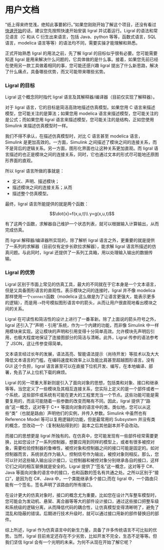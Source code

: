 # 用户文档

“纸上得来终觉浅，绝知此事要躬行。”如果您刚刚开始了解这个项目，还没有看过[快速开始](../quick-start)的话，建议您先按照快速开始安装 ligral 并试着运行。Ligral 的语法和常见语言（C 和从 C 衍生出来语言，包括 Java、python 等等，函数式语言，SQL 语言，modelica 语言等等）的语法均不同，需要实操才能理解和熟悉。

正式开始熟悉 ligral 的用法之前，先了解 ligral 的目标似乎很有必要。您可能需要知道 ligral 是用来解决什么问题的，它具体做的是什么事。接着，如果您先前已经在使用另一款工具做着相同的事，您可能还感兴趣 ligral 提出了什么新思路，解决了什么痛点，具备哪些优势，而又可能带来哪些劣势。

### Ligral 的目标

Ligral 这个概念同时指代 ligral 语言及其解释器/编译器（目前仅实现了解释器）。

对于 ligral 语言，它的目标是简洁高效地描述仿真模型。如果您用 C 语言来描述模型，您可能关注的是算法；如果您用 modelica 语言来描述模型，您可能关注的是公式；而如果您用 ligral 语言来描述模型，您可能关注的是结构，正如您使用 Simulink 来描述仿真模型时一样。

我们不得不承认，在描述仿真模型时，对比 C 语言甚至 modelica 语言，Simulink 是更加高效的。一方面，Simulink 之间描述了模块之间的连接关系，而不是背后的逻辑关系。另一方面，图形化界面也让这种关系更加直观。而 ligral 语言描述的也正是模块之间的连接关系，同时，它也通过文本的形式尽可能地还原图形界面的直观。

所以 ligral 语言所做的事就是：

- 定义、声明、描述模块；
- 描述模块之间的连接关系；从而
- 描述整个仿真模型。

最终，ligral 语言所能提供的就是两个函数：

```math
\dot{x}=f(x,u,t)\\
y=g(x,u,t)
```

有了这两个函数，求解器自己维护一个状态列表，就可以根据输入计算输出，从而完成仿真。

而 ligral 解释器/编译器所实现的，除了解析 ligral 语言之外，更重要的就是提供了一系列的求解器（目前仅有定步长欧拉求解器），能求解 ligral 语言所描述的仿真问题。与此同时，ligral 还提供了一系列工具箱，用以处理输入输出的数据传输。

### Ligral 的优势

Ligral 区别于市面上常见的仿真工具，最大的不同就在于它本身是一个文本语言，但是又具备图形语言的直观性。表示模块之间的连接时，ligral 并不像 modelica 那样使用一个`connect`函数（modelica 这么做是为了让语言更强大，能表示更多的逻辑），而是用`->`符号模拟图形语言中的箭头，从而让用户很直观地看出模块之间的关系。

Ligral 在可读性和简洁性的设计上进行了一番革新。除了上面说的箭头符号之外，ligral 还引入了“声明 - 引用”系统，作为一个内建的功能，而非像 Simulink 中一样用模块来实现。这让模块的声明和引用变得十分简单高效。允许模块先声明后引用，也极大程度地保证了连接图部分的简洁与清晰。此外，Ligral 传参的语法参考了 JSON，这让传参变得简单。

文本语言经过长年的发展，语法高亮、智能语法提示（尚待开发）等技术以及大大降低文本语言的门槛，在编码速度和效率上以及能比肩甚至超越图形语言。没有 GUI 这个负担，ligral 语言甚至可以在直接下位机开发、编写，在本地编译、部署，免去了从上位机下载的麻烦。

Ligral 的另一项重大革新则是引入了面向对象的思想，包括类和对象、接口和继承等等。当您定义了一些模块及其相互连接关系，您实际上定义的是一个部件或者一个系统，这些部件或系统有可能在更大的工程里充当一个节点。这些功能可能是需要复用的，而且可能随着一些参数的改变而略有不同。因此，ligral 提供了“路由”这一概念，这对等于 C++ 等面向对象的语言中的类。类似地，您可以从这些“类”（也就是路由）声明他们的实例，并传入参数。Simulink 中虽然也有 Reference Model 等可以复用逻辑的功能，但是最常用的 Subsystem 并没有类的概念，您改动一个（复制粘贴得到的）副本之后其他副本并不会改动。

而接口的思想更是 ligral 所独有的。在仿真中，您可能发现有一些部件经常需要更换，比如您设计了一系列控制器，想要应用到同样的模型上，或者有很多被控对象，需要检验控制器的鲁棒性，被控对象和控制器之间的接口可能是固定的。如对控制器而言，系统状态作为输入，控制信号作为输出，被控对象则相反。那么，您可以针对这些输入输出设计接口，让控制器和被控对象分别继承各自的接口，这样它们之间的相互替换就是安全的。Ligral 提供了“签名”这一概念，这对等于 C#、Java 等面向对象的语言中的接口，也和函数的签名有共通之处。之所以区别于“接口”，是因为在 C#、Java 中，一个类能继承多个接口;而在 ligral 中，一个路由只能有一个签名，签名声明了该路由的所有接口。

在设计更大的仿真对象时，接口的概念尤为重要。比如您在设计汽车整车模型时，您可能会为发动机、悬架、离合器等等大的部件设计接口，通过这些接口把整车级和系统级的逻辑分离，从而降低代码的耦合性，让仿真模型变得清晰明了，避免了混乱和隐蔽的错误。后期进行技术升级时，就可以通过接口用新的部件替换旧的部件。

综上所述，ligral 作为仿真语言中的新生力量，具备了许多传统语言不可比拟的优势。当然，ligral 目前肯定还存在不少劣势，比如开发不完全，生态不足等等。但我们坚信 ligral 会有一个光明的未来。为何不从现在开始了解它呢？